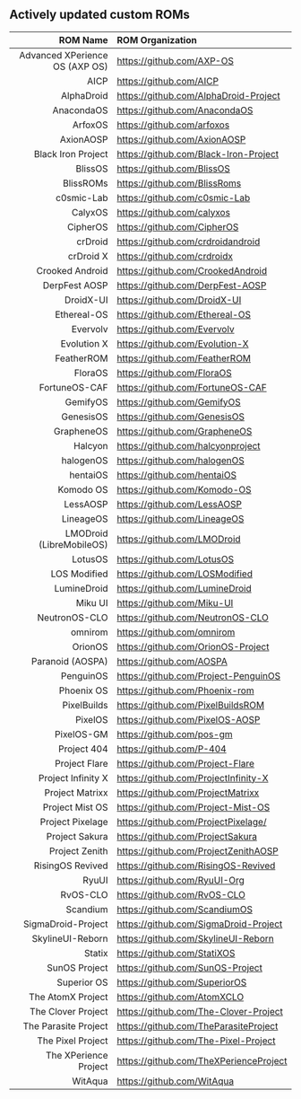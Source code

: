 ## Actively updated custom ROMs
ROM Name | ROM Organization
-------:|:-------------------------
Advanced XPerience OS (AXP OS)  | https://github.com/AXP-OS
AICP  | https://github.com/AICP
AlphaDroid  | https://github.com/AlphaDroid-Project
AnacondaOS | https://github.com/AnacondaOS
ArfoxOS | https://github.com/arfoxos
AxionAOSP | https://github.com/AxionAOSP
Black Iron Project  | https://github.com/Black-Iron-Project
BlissOS  | https://github.com/BlissOS
BlissROMs  | https://github.com/BlissRoms
c0smic-Lab | https://github.com/c0smic-Lab
CalyxOS  | https://github.com/calyxos
CipherOS | https://github.com/CipherOS
crDroid  | https://github.com/crdroidandroid
crDroid X  | https://github.com/crdroidx
Crooked Android | https://github.com/CrookedAndroid
DerpFest AOSP  | https://github.com/DerpFest-AOSP
DroidX-UI  | https://github.com/DroidX-UI
Ethereal-OS  | https://github.com/Ethereal-OS
Evervolv  | https://github.com/Evervolv
Evolution X  | https://github.com/Evolution-X
FeatherROM | https://github.com/FeatherROM
FloraOS | https://github.com/FloraOS
FortuneOS-CAF | https://github.com/FortuneOS-CAF
GemifyOS | https://github.com/GemifyOS
GenesisOS  | https://github.com/GenesisOS
GrapheneOS  | https://github.com/GrapheneOS
Halcyon  | https://github.com/halcyonproject
halogenOS  | https://github.com/halogenOS
hentaiOS  | https://github.com/hentaiOS
Komodo OS | https://github.com/Komodo-OS
LessAOSP | https://github.com/LessAOSP
LineageOS  | https://github.com/LineageOS
LMODroid (LibreMobileOS)  | https://github.com/LMODroid
LotusOS | https://github.com/LotusOS
LOS Modified  | https://github.com/LOSModified
LumineDroid | https://github.com/LumineDroid
Miku UI  | https://github.com/Miku-UI
NeutronOS-CLO  | https://github.com/NeutronOS-CLO
omnirom  | https://github.com/omnirom
OrionOS  | https://github.com/OrionOS-Project
Paranoid (AOSPA)  | https://github.com/AOSPA
PenguinOS | https://github.com/Project-PenguinOS
Phoenix OS | https://github.com/Phoenix-rom
PixelBuilds  | https://github.com/PixelBuildsROM
PixelOS  | https://github.com/PixelOS-AOSP
PixelOS-GM  | https://github.com/pos-gm
Project 404  | https://github.com/P-404
Project Flare | https://github.com/Project-Flare
Project Infinity X  | https://github.com/ProjectInfinity-X
Project Matrixx  | https://github.com/ProjectMatrixx
Project Mist OS  | https://github.com/Project-Mist-OS
Project Pixelage | https://github.com/ProjectPixelage/
Project Sakura  | https://github.com/ProjectSakura
Project Zenith  | https://github.com/ProjectZenithAOSP
RisingOS Revived  | https://github.com/RisingOS-Revived
RyuUI | https://github.com/RyuUI-Org
RvOS-CLO | https://github.com/RvOS-CLO
Scandium  | https://github.com/ScandiumOS
SigmaDroid-Project  | https://github.com/SigmaDroid-Project
SkylineUI-Reborn  | https://github.com/SkylineUI-Reborn
Statix  | https://github.com/StatiXOS
SunOS Project | https://github.com/SunOS-Project
Superior OS  | https://github.com/SuperiorOS
The AtomX Project | https://github.com/AtomXCLO
The Clover Project | https://github.com/The-Clover-Project
The Parasite Project  | https://github.com/TheParasiteProject
The Pixel Project  |https://github.com/The-Pixel-Project
The XPerience Project  | https://github.com/TheXPerienceProject
WitAqua | https://github.com/WitAqua
